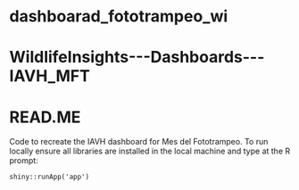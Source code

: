 # dashboarad_fototrampeo_wi

# WildlifeInsights---Dashboards---IAVH_MFT
# READ.ME

Code to recreate the IAVH dashboard for Mes del Fototrampeo.
To run locally ensure all libraries are installed in the local machine and type at the R prompt:
```
shiny::runApp('app')
```
